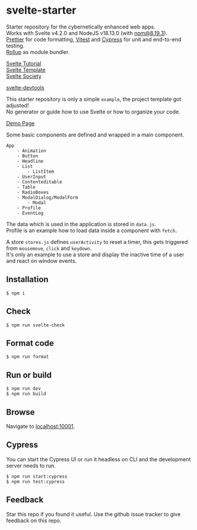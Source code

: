 # svelte-starter  

Starter repository for the cybernetically enhanced web apps.  
Works with Svelte v4.2.0 and NodeJS v18.13.0 (with npm@8.19.3).  
[Prettier](https://prettier.io/) for code formatting, [Vitest](https://vitest.dev/) and [Cypress](https://www.cypress.io/) for unit and end-to-end testing.  
[Rollup](https://rollupjs.org/) as module bundler.  

[Svelte Tutorial](https://svelte.dev/tutorial/basics)  
[Svelte Template](https://github.com/sveltejs/template)    
[Svelte Society](https://sveltesociety.dev/)    

[svelte-devtools](https://github.com/sveltejs/svelte-devtools)

This starter repository is only a simple `example`, the project template got adjusted!  
No generator or guide how to use Svelte or how to organize your code.  

[Demo Page](https://dbproductions.github.io/svelte-starter/)

Some basic components are defined and wrapped in a main component.  

    App
        - Animation
        - Button
        - Headline
        - List
            - ListItem
        - UserInput
        - Contenteditable
        - Table
        - RadioBoxes
        - ModalDialog/ModalForm
            - Modal
        - Profile
        - EventLog

The data which is used in the application is stored in `data.js`.  
Profile is an example how to load data inside a component with `fetch`.  

A store `stores.js` defines `userActivity` to reset a timer, this gets triggered from `mousemove`, `click` and `keydown`.  
It's only an example to use a store and display the inactive time of a user and react on window events.  

## Installation

    $ npm i

## Check

    $ npm run svelte-check

## Format code

    $ npm run format

## Run or build

    $ npm run dev
    $ npm run build

## Browse

Navigate to [localhost:10001](http://localhost:10001).

## Cypress
You can start the Cypress UI or run it headless on CLI and the development server needs to run.

    $ npm run start:cypress
    $ npm run test:cypress

## Feedback
Star this repo if you found it useful. Use the github issue tracker to give feedback on this repo.
